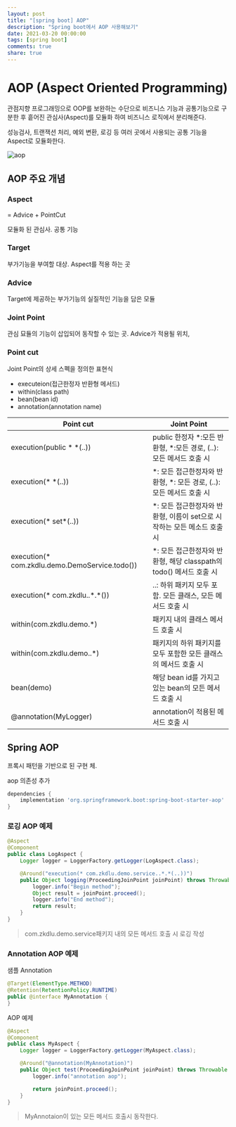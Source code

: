 ```yaml
---
layout: post
title: "[spring boot] AOP"
description: "Spring boot에서 AOP 사용해보기"
date: 2021-03-20 00:00:00
tags: [spring boot]
comments: true
share: true
---
```


# AOP (Aspect Oriented Programming)

관점지향 프로그래밍으로 OOP를 보완하는 수단으로 비즈니스 기능과 공통기능으로 구분한 후 흩어진 관심사(Aspect)를 모듈화 하여 비즈니스 로직에서 분리해준다.

성능검사, 트랜잭션 처리, 예외 변환, 로깅 등  여러 곳에서 사용되는 공통 기능을 Aspect로 모듈화한다.



![aop](https://zkdlu.github.io/images/spring/aop.png)



## AOP 주요 개념

### Aspect

 = Advice + PointCut

모듈화 된 관심사. 공통 기능

### Target

부가기능을 부여할 대상. Aspect를 적용 하는 곳

### Advice

Target에 제공하는 부가기능의 실질적인 기능을 담은 모듈

### Joint Point

관심 묘듈의 기능이 삽입되어 동작할 수 있는 곳. Advice가 적용될 위치, 

### Point cut

Joint Point의 상세 스펙을 정의한 표현식

- executeion(접근한정자 반환형 메서드)
- within(class path)
- bean(bean id)
- annotation(annotation name)

| Point cut                                      | Joint Point                                                  |
| ---------------------------------------------- | ------------------------------------------------------------ |
| execution(public * *(..))                      | public 한정자 *:모든 반환형, *:모든 경로, (..): 모든 메서드 호출 시 |
| execution(* *(..))                             | *: 모든 접근한정자와 반환형, *: 모든 경로, (..): 모든 메서드 호출 시 |
| execution(* set*(..))                          | *: 모든 접근한정자와 반환형, 이름이 set으로 시작하는 모든 메소드 호출 시 |
| execution(* com.zkdlu.demo.DemoService.todo()) | *: 모든 접근한정자와 반환형, 해당 classpath의 todo() 메서드 호출 시 |
| execution(* com.zkdlu..\*.\*())                | ..: 하위 패키지 모두 포함. 모든 클래스, 모든 메서드 호출 시  |
| within(com.zkdlu.demo.*)                       | 패키지 내의 클래스 메서드 호출 시                            |
| within(com.zkdlu.demo..*)                      | 패키지의 하위 패키지를 모두 포함한 모든 클래스의 메서드 호출 시 |
| bean(demo)                                     | 해당 bean id를 가지고 있는 bean의 모든 메서드 호출 시        |
| @annotation(MyLogger)                          | annotation이 적용된 메서드 호출 시                           |






## Spring AOP

프록시 패턴을 기반으로 된 구현 체. 

aop 의존성 추가

```gradle
dependencies {
    implementation 'org.springframework.boot:spring-boot-starter-aop'
}
```



### 로깅 AOP 예제

```java
@Aspect
@Component
public class LogAspect {
    Logger logger = LoggerFactory.getLogger(LogAspect.class);

    @Around("execution(* com.zkdlu.demo.service..*.*(..))")
    public Object logging(ProceedingJoinPoint joinPoint) throws Throwable {
        logger.info("Begin method");
        Object result = joinPoint.proceed();
        logger.info("End method");
        return result;
    }
}
```

> com.zkdlu.demo.service패키지 내의 모든 메서드 호출 시 로깅 작성



### Annotation AOP 예제

샘플 Annotation

```java
@Target(ElementType.METHOD)
@Retention(RetentionPolicy.RUNTIME)
public @interface MyAnnotation {
}
```



AOP 예제

```java
@Aspect
@Component
public class MyAspect {
    Logger logger = LoggerFactory.getLogger(MyAspect.class);

    @Around("@annotation(MyAnnotation)")
    public Object test(ProceedingJoinPoint joinPoint) throws Throwable {
        logger.info("annotation aop");

        return joinPoint.proceed();
    }
}
```

> MyAnnotaion이 있는 모든 메서드 호출시 동작한다.
